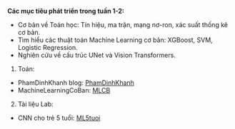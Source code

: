 **Các mục tiêu phát triển trong tuần 1-2:**
- Cơ bản về Toán học: Tín hiệu, ma trận, mạng nơ-ron, xác suất thống kê cơ bản.
- Tìm hiểu các thuật toán Machine Learning cơ bản: XGBoost, SVM, Logistic Regression.
- Nghiên cứu về cấu trúc UNet và Vision Transformers.

1. Toán:
- PhamDinhKhanh blog: [PhamDinhKhanh](https://phamdinhkhanh.github.io/deepai-book/intro.html)
- MachineLearningCoBan: [MLCB](https://machinelearningcoban.com/)

2. Tài liệu Lab:
- CNN cho trẻ 5 tuổi: [ML5tuoi](CNN_explained.pdf)
